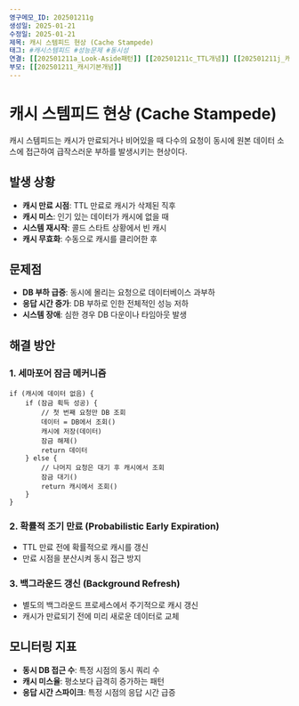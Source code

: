 ```yaml
---
영구메모_ID: 202501211g
생성일: 2025-01-21
수정일: 2025-01-21
제목: 캐시 스템피드 현상 (Cache Stampede)
태그: #캐시스템피드 #성능문제 #동시성
연결: [[202501211a_Look-Aside패턴]] [[202501211c_TTL개념]] [[202501211j_캐시워밍]]
부모: [[202501211_캐시기본개념]]
---
```


# 캐시 스템피드 현상 (Cache Stampede)

캐시 스템피드는 캐시가 만료되거나 비어있을 때 다수의 요청이 동시에 원본 데이터 소스에 접근하여 급작스러운 부하를 발생시키는 현상이다.

## 발생 상황

- **캐시 만료 시점**: TTL 만료로 캐시가 삭제된 직후
- **캐시 미스**: 인기 있는 데이터가 캐시에 없을 때
- **시스템 재시작**: 콜드 스타트 상황에서 빈 캐시
- **캐시 무효화**: 수동으로 캐시를 클리어한 후

## 문제점

- **DB 부하 급증**: 동시에 몰리는 요청으로 데이터베이스 과부하
- **응답 시간 증가**: DB 부하로 인한 전체적인 성능 저하
- **시스템 장애**: 심한 경우 DB 다운이나 타임아웃 발생

## 해결 방안

### 1. 세마포어 잠금 메커니즘
```
if (캐시에 데이터 없음) {
    if (잠금 획득 성공) {
        // 첫 번째 요청만 DB 조회
        데이터 = DB에서 조회()
        캐시에 저장(데이터)
        잠금 해제()
        return 데이터
    } else {
        // 나머지 요청은 대기 후 캐시에서 조회
        잠금 대기()
        return 캐시에서 조회()
    }
}
```

### 2. 확률적 조기 만료 (Probabilistic Early Expiration)
- TTL 만료 전에 확률적으로 캐시를 갱신
- 만료 시점을 분산시켜 동시 접근 방지

### 3. 백그라운드 갱신 (Background Refresh)
- 별도의 백그라운드 프로세스에서 주기적으로 캐시 갱신
- 캐시가 만료되기 전에 미리 새로운 데이터로 교체

## 모니터링 지표

- **동시 DB 접근 수**: 특정 시점의 동시 쿼리 수
- **캐시 미스율**: 평소보다 급격히 증가하는 패턴
- **응답 시간 스파이크**: 특정 시점의 응답 시간 급증
